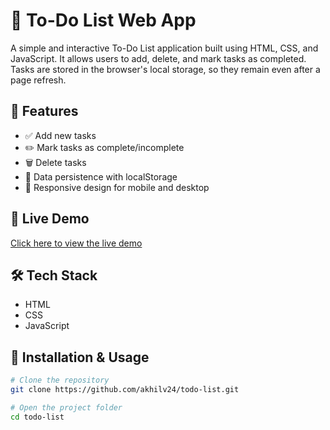 # 📝 To-Do List Web App

A simple and interactive To-Do List application built using HTML, CSS, and JavaScript. It allows users to add, delete, and mark tasks as completed. Tasks are stored in the browser's local storage, so they remain even after a page refresh.

## 🚀 Features

- ✅ Add new tasks
- ✏️ Mark tasks as complete/incomplete
- 🗑️ Delete tasks
- 💾 Data persistence with localStorage
- 📱 Responsive design for mobile and desktop

## 🎥 Live Demo

[Click here to view the live demo](https://akhilv24.github.io/todo-list/)

## 🛠️ Tech Stack

- HTML
- CSS
- JavaScript

## 📂 Installation & Usage

```bash
# Clone the repository
git clone https://github.com/akhilv24/todo-list.git

# Open the project folder
cd todo-list

